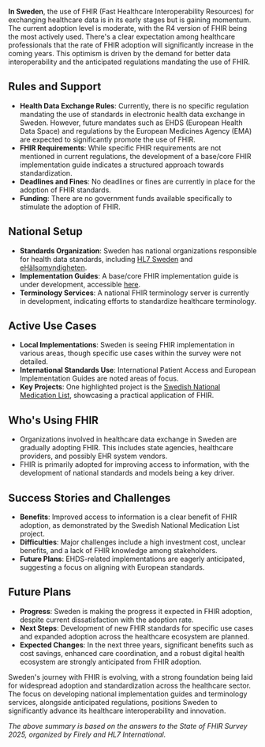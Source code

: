 **In Sweden**, the use of FHIR (Fast Healthcare Interoperability Resources) for exchanging healthcare data is in its early stages but is gaining momentum. The current adoption level is moderate, with the R4 version of FHIR being the most actively used. There's a clear expectation among healthcare professionals that the rate of FHIR adoption will significantly increase in the coming years. This optimism is driven by the demand for better data interoperability and the anticipated regulations mandating the use of FHIR.

## Rules and Support

- **Health Data Exchange Rules**: Currently, there is no specific regulation mandating the use of standards in electronic health data exchange in Sweden. However, future mandates such as EHDS (European Health Data Space) and regulations by the European Medicines Agency (EMA) are expected to significantly promote the use of FHIR.
- **FHIR Requirements**: While specific FHIR requirements are not mentioned in current regulations, the development of a base/core FHIR implementation guide indicates a structured approach towards standardization.
- **Deadlines and Fines**: No deadlines or fines are currently in place for the adoption of FHIR standards.
- **Funding**: There are no government funds available specifically to stimulate the adoption of FHIR.

## National Setup

- **Standards Organization**: Sweden has national organizations responsible for health data standards, including [HL7 Sweden](https://hl7.se) and [eHälsomyndigheten](http://www.ehalsomyndigheten.se).
- **Implementation Guides**: A base/core FHIR implementation guide is under development, accessible [here](https://hl7.se/fhir/ig/base/1.0.0).
- **Terminology Services**: A national FHIR terminology server is currently in development, indicating efforts to standardize healthcare terminology.

## Active Use Cases

- **Local Implementations**: Sweden is seeing FHIR implementation in various areas, though specific use cases within the survey were not detailed.
- **International Standards Use**: International Patient Access and European Implementation Guides are noted areas of focus.
- **Key Projects**: One highlighted project is the [Swedish National Medication List](https://simplifier.net/swedishnationalmedicationlist-current/~introduction), showcasing a practical application of FHIR.

## Who's Using FHIR

- Organizations involved in healthcare data exchange in Sweden are gradually adopting FHIR. This includes state agencies, healthcare providers, and possibly EHR system vendors.
- FHIR is primarily adopted for improving access to information, with the development of national standards and models being a key driver.

## Success Stories and Challenges

- **Benefits**: Improved access to information is a clear benefit of FHIR adoption, as demonstrated by the Swedish National Medication List project.
- **Difficulties**: Major challenges include a high investment cost, unclear benefits, and a lack of FHIR knowledge among stakeholders.
- **Future Plans**: EHDS-related implementations are eagerly anticipated, suggesting a focus on aligning with European standards.

## Future Plans

- **Progress**: Sweden is making the progress it expected in FHIR adoption, despite current dissatisfaction with the adoption rate.
- **Next Steps**: Development of new FHIR standards for specific use cases and expanded adoption across the healthcare ecosystem are planned.
- **Expected Changes**: In the next three years, significant benefits such as cost savings, enhanced care coordination, and a robust digital health ecosystem are strongly anticipated from FHIR adoption.

Sweden's journey with FHIR is evolving, with a strong foundation being laid for widespread adoption and standardization across the healthcare sector. The focus on developing national implementation guides and terminology services, alongside anticipated regulations, positions Sweden to significantly advance its healthcare interoperability and innovation.

*The above summary is based on the answers to the State of FHIR Survey 2025, organized by Firely and HL7 International.*